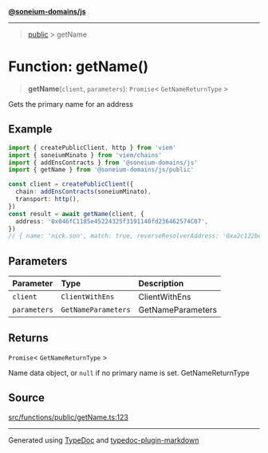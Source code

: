 [**@soneium-domains/js**](../README.md)

---

> [public](README.md) > getName

# Function: getName()

> **getName**(`client`, `parameters`): `Promise`\< `GetNameReturnType` \>

Gets the primary name for an address

## Example

```ts
import { createPublicClient, http } from 'viem'
import { soneiumMinato } from 'viem/chains'
import { addEnsContracts } from '@soneium-domains/js'
import { getName } from '@soneium-domains/js/public'

const client = createPublicClient({
  chain: addEnsContracts(soneiumMinato),
  transport: http(),
})
const result = await getName(client, {
  address: '0x046fC1185e45224325f3191140fd236462574C07',
})
// { name: 'nick.son', match: true, reverseResolverAddress: '0xa2c122be93b0074270ebee7f6b7292c7deb45047', resolverAddress: '0x4976fb03c32e5b8cfe2b6ccb31c09ba78ebaba41' }
```

## Parameters

| Parameter    | Type                | Description       |
| :----------- | :------------------ | :---------------- |
| `client`     | `ClientWithEns`     | ClientWithEns     |
| `parameters` | `GetNameParameters` | GetNameParameters |

## Returns

`Promise`\< `GetNameReturnType` \>

Name data object, or `null` if no primary name is set. GetNameReturnType

## Source

[src/functions/public/getName.ts:123](https://github.com/soneium-domains/soneium-domains-js/tree/main/src/functions/public/getName.ts#L123)

---

Generated using [TypeDoc](https://typedoc.org/) and [typedoc-plugin-markdown](https://www.npmjs.com/package/typedoc-plugin-markdown)
